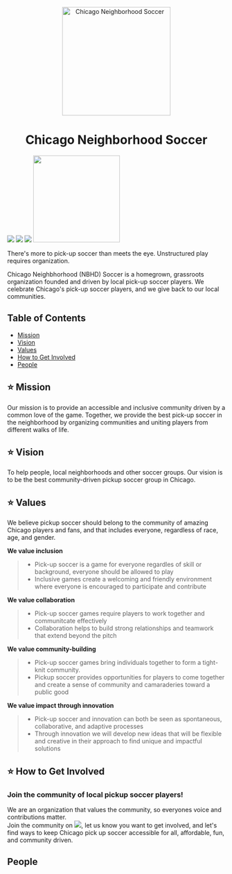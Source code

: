 <p align="center">
  <img src='https://user-images.githubusercontent.com/34843515/216865721-d7bddb15-5bac-4fd3-a8ab-7660f310f4f9.jpg' width='250px' alt="Chicago Neighborhood Soccer"/>                                                                                                                             
</p>
<h1 align="center"> Chicago Neighborhood Soccer </h1>

[<img src="https://img.shields.io/badge/Instagram-E4405F?style=for-the-badge&logo=instagram&logoColor=white">](https://www.instagram.com/nbhdsoccer/?hl=en) [<img src="https://img.shields.io/badge/YouTube-FF0000?style=for-the-badge&logo=youtube&logoColor=white">](https://www.youtube.com/@chicagoneighborhoodsoccer4644) [<img src="https://img.shields.io/badge/Discord-5865F2?style=for-the-badge&logo=discord&logoColor=white">](https://discord.com/invite/rhfCzz3Gfj) [<img src="https://img.shields.io/badge/RSVP%20to%20Play-MEETUP-blue" width='200px'>](https://www.meetup.com/nbhdsoccer/)

There's more to pick-up soccer than meets the eye. Unstructured play requires organization. 
<p> Chicago Neighbhorhood (NBHD) Soccer is a homegrown, grassroots organization founded and driven by local pick-up soccer players. We celebrate Chicago's pick-up soccer players, and we give back to our local communities. </br>

## Table of Contents

- [Mission](#mission)
- [Vision](#vision)
- [Values](#values)
- [How to Get Involved](#how-to-get-involved)
- [People](#people)

<small><i><a href='http://ecotrust-canada.github.io/markdown-toc/'></a></i></small>


## ⭐️ Mission 
Our mission is to provide an accessible and inclusive community driven by a common love of the game. Together, we provide the best pick-up soccer in the neighborhood by organizing communities and uniting players from different walks of life. 


## ⭐️ Vision 
To help people, local neighborhoods and other soccer groups. Our vision is to be the best community-driven pickup soccer group in Chicago.
  

## ⭐️ Values 
We believe pickup soccer should belong to the community of amazing Chicago players and fans, and that includes everyone, regardless of race, age, and gender.

**We value inclusion**
> - Pick-up soccer is a game for everyone regardles of skill or background, everyone should be allowed to play
> - Inclusive games create a welcoming and friendly environment where everyone is encouraged to participate and contribute

**We value collaboration**
> - Pick-up soccer games require players to work together and communitcate effectively
> - Collaboration helps to build strong relationships and teamwork that extend beyond the pitch

**We value community-building**
> - Pick-up soccer games bring individuals together to form a tight-knit community.
> - Pickup soccer provides opportunities for players to come together and create a sense of community and camaraderies toward a public good

**We value impact through innovation**
> - Pick-up soccer and innovation can both be seen as spontaneous, collaborative, and adaptive processes
> - Through innovation we will develop new ideas that will be flexible and creative in their approach to find unique and impactful solutions

## ⭐️ How to Get Involved
### Join the community of local pickup soccer players!
We are an organization that values the community, so everyones voice and contributions matter.  
Join the community on [<img src="https://img.shields.io/badge/Discord-5865F2?style=for-the-badge&logo=discord&logoColor=white">](https://discord.com/invite/rhfCzz3Gfj), let us know you want to get involved, and let's find ways to keep Chicago pick up soccer accessible for all, affordable, fun, and community driven.

## People



                                                                                                                          

